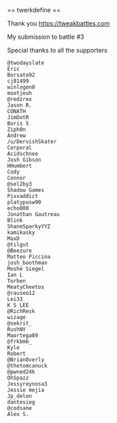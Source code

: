 == twerkdefine ==

Thank you https://tweakbattles.com

My submission to battle #3

Special thanks to all the supporters

	@twodayslate
	Eric
	Borsato92
	cj81499
	winlogon0
	mootjeuh
	@redzrex
	Jason R.
	CONATH
	JimDotR
	Boris S
	Ziph0n
	Andrew
	/u/DervishSkater
	Corporal
	Acidschnee
	Josh Gibson
	HHumbert
	Cody
	Connor
	@sel2by3
	Shadow Games
	Pixxaddict
	platypusw90
	echo000
	Jonathan Gautreau 
	Blink
	ShaneSparkyYYZ
	kamikasky
	MaxD
	@tilgut
	@Beezure
	Matteo Piccina
	josh_boothman
	Moshe Siegel
	Ian L
	Torben
	MeatyCheetos
	@rauseo12
	Lei33
	K S LEE
	@RichResk
	wizage
	@sekrit_
	RushNY
	Maortega89
	@frkbmb_
	Kyle
	Robert
	@BrianOverly
	@thetomcanuck
	@pwned24k
	OhSpazz
	Jessyreynosa3
	Jessie mejia 
	Jp_delon
	dantesieg
	@codsane
	Alex S.